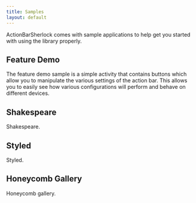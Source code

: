```yaml
---
title: Samples
layout: default
---
```



ActionBarSherlock comes with sample applications to help get you started with
using the library properly.


Feature Demo
------------

The feature demo sample is a simple activity that contains buttons which allow
you to manipulate the various settings of the action bar. This allows you to
easily see how various configurations will perform and behave on different
devices.


Shakespeare
-----------

Shakespeare.


Styled
------

Styled.


Honeycomb Gallery
-----------------

Honeycomb gallery.
